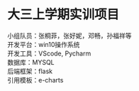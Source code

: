 # 大三上学期实训项目
小组队员：张桐菲，张好妮，邓畅，孙福祥等  
开发平台：win10操作系统  
开发工具：VScode, Pycharm  
数据库：MYSQL  
后端框架：flask  
引用模板：e-charts  
